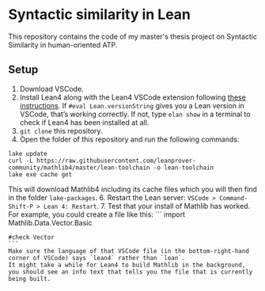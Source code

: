 # Syntactic similarity in Lean

This repository contains the code of my master's thesis project on Syntactic Similarity in human-oriented ATP. 

## Setup
1. Download VSCode.
2. Install Lean4 along with the Lean4 VSCode extension following [these instructions](https://leanprover.github.io/lean4/doc/quickstart.html).  If `#eval Lean.versionString` gives you a Lean version in VSCode, that’s working correctly.  If not, type `elan show` in a terminal to check if Lean4 has been installed at all.
3. `git clone` this repository.
4. Open the folder of this repository and run the following commands:
```
lake update
curl -L https://raw.githubusercontent.com/leanprover-community/mathlib4/master/lean-toolchain -o lean-toolchain
lake exe cache get
```
This will download Mathlib4 including its cache files which you will then find in the folder `lake-packages`.
6. Restart the Lean server: `VSCode > Command-Shift-P > Lean 4: Restart`.
7. Test that your install of Mathlib has worked. For example, you could create a file like this: 
	```
	import Mathlib.Data.Vector.Basic
	
	#check Vector
	```
	Make sure the language of that VSCode file (in the bottom-right-hand corner of VSCode) says `lean4` rather than `lean`. 
	It might take a while for Lean4 to build Mathlib in the background, you should see an info text that tells you the file that is currently being built. 
